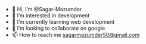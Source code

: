 - 👋 Hi, I’m @Sagar-Mazumder
- 👀 I’m interested in development
- 🌱 I’m currently learning web development
- 💞️ I’m looking to collaborate on google
- 📫 How to reach me sagarmazumder50@gmail.com

<!---
Sagar-Mazumder/Sagar-Mazumder is a ✨ special ✨ repository because its `README.md` (this file) appears on your GitHub profile.
You can click the Preview link to take a look at your changes.
--->
